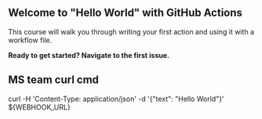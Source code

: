 ## Welcome to "Hello World" with GitHub Actions

This course will walk you through writing your first action and using it with a workflow file. 

**Ready to get started? Navigate to the first issue.**  

## MS team curl cmd  
curl -H 'Content-Type: application/json' -d '{"text": "Hello World"}' ${WEBHOOK_URL}  
  
